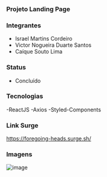 
### Projeto Landing Page

### Integrantes
- Israel Martins Cordeiro
- Victor Nogueira Duarte Santos
- Caíque Souto Lima

### Status
- Concluído

### Tecnologias
-ReactJS
-Axios
-Styled-Components

### Link Surge 
https://foregoing-heads.surge.sh/

### Imagens
![image](https://user-images.githubusercontent.com/85185276/126801764-75baa688-6626-41a6-a68e-f598c154ae6b.png)


